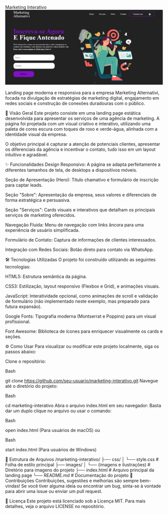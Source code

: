  Marketing Interativo
<img src="./img/Img-readme.png" alt="Capa do site">
 
Landing page moderna e responsiva para a empresa Marketing Alternativi, focada na divulgação de estratégias de marketing digital, engajamento em redes sociais e construção de conexões duradouras com o público.

🚀 Visão Geral
Este projeto consiste em uma landing page estática desenvolvida para apresentar os serviços de uma agência de marketing. A página foi projetada com um visual criativo e interativo, utilizando uma paleta de cores escura com toques de roxo e verde-água, alinhada com a identidade visual da empresa.

O objetivo principal é capturar a atenção de potenciais clientes, apresentar os diferenciais da agência e incentivar o contato, tudo isso em um layout intuitivo e agradável.

✨ Funcionalidades
Design Responsivo: A página se adapta perfeitamente a diferentes tamanhos de tela, de desktops a dispositivos móveis.

Seção de Apresentação (Hero): Título chamativo e formulário de inscrição para captar leads.

Seção "Sobre": Apresentação da empresa, seus valores e diferenciais de forma estratégica e persuasiva.

Seção "Serviços": Cards visuais e interativos que detalham os principais serviços de marketing oferecidos.

Navegação Fluida: Menu de navegação com links âncora para uma experiência de usuário simplificada.

Formulário de Contato: Captura de informações de clientes interessados.

Integração com Redes Sociais: Botão direto para contato via WhatsApp.

🛠️ Tecnologias Utilizadas
O projeto foi construído utilizando as seguintes tecnologias:

HTML5: Estrutura semântica da página.

CSS3: Estilização, layout responsivo (Flexbox e Grid), e animações visuais.

JavaScript: Interatividade opcional, como animações de scroll e validação de formulário (não implementado neste exemplo, mas preparado para futura expansão).

Google Fonts: Tipografia moderna (Montserrat e Poppins) para um visual profissional.

Font Awesome: Biblioteca de ícones para enriquecer visualmente os cards e seções.

⚙️ Como Usar
Para visualizar ou modificar este projeto localmente, siga os passos abaixo:

Clone o repositório:

Bash

git clone https://github.com/seu-usuario/marketing-interativo.git
Navegue até o diretório do projeto:

Bash

cd marketing-interativo
Abra o arquivo index.html em seu navegador:
Basta dar um duplo clique no arquivo ou usar o comando:

Bash

open index.html
(Para usuários de macOS) ou

Bash

start index.html
(Para usuários de Windows)

📁 Estrutura de Arquivos
/marketing-interativo/
├── css/
│   └── style.css       # Folha de estilo principal
├── images/
│   └── (imagens e ilustrações)  # Diretório para imagens do projeto
├── index.html          # Arquivo principal da landing page
└── README.md           # Documentação do projeto
🤝 Contribuições
Contribuições, sugestões e melhorias são sempre bem-vindas! Se você tiver alguma ideia ou encontrar um bug, sinta-se à vontade para abrir uma issue ou enviar um pull request.

📝 Licença
Este projeto está licenciado sob a Licença MIT. Para mais detalhes, veja o arquivo LICENSE no repositório.
